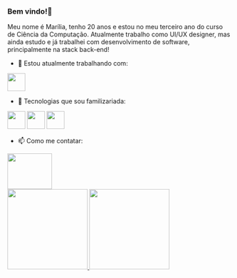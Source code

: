 ### Bem vindo!👋

Meu nome é Marília, tenho 20 anos e estou no meu terceiro ano do curso de Ciência da Computação. Atualmente trabalho como UI/UX designer, mas ainda estudo e já trabalhei com desenvolvimento de software, principalmente na stack back-end!

- 🔭 Estou atualmente trabalhando com:
<img src="https://cdn.jsdelivr.net/gh/devicons/devicon/icons/figma/figma-original.svg" width="40" height="40"/>

- 🤔 Tecnologias que sou familizariada:

<img src="https://cdn.jsdelivr.net/gh/devicons/devicon/icons/elixir/elixir-original.svg" width="40" height="40"/> <img src="https://cdn.jsdelivr.net/gh/devicons/devicon/icons/python/python-original.svg" width="40" height="40"/> <img src="https://cdn.jsdelivr.net/gh/devicons/devicon/icons/nodejs/nodejs-original.svg" width="40" height="40"/>

- 📫 Como me contatar:
<a href="https://www.linkedin.com/in/mariliarbarbosa/" target="_blank">
<img src="https://cdn.jsdelivr.net/gh/devicons/devicon/icons/linkedin/linkedin-original-wordmark.svg" width="100" height="80"/></a>

<div>
<a href="https://github.com/mariliabarbosa">
<img height="180em" src="https://github-readme-stats.vercel.app/api/top-langs/?username=mariliabarbosa&layout=compact&langs_count=7&theme=dracula"/>
<img height="180em" src="https://github-readme-stats.vercel.app/api?username=mariliabarbosa&show_icons=true&theme=dracula&include_all_commits=true&count_private=true"/>
</div>
